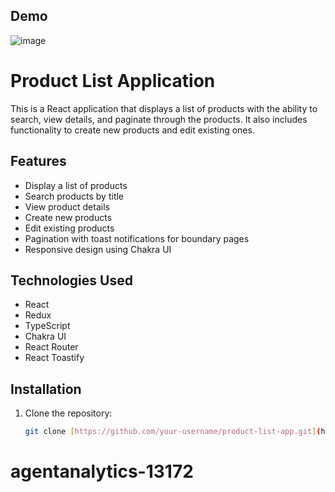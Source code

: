 ## Demo

![image](https://github.com/rohitchourey0809/agentanalytics-13172/assets/97465195/83a78560-ef80-44a8-89b5-cb54030c6833)


# Product List Application

This is a React application that displays a list of products with the ability to search, view details, and paginate through the products. It also includes functionality to create new products and edit existing ones.

## Features

- Display a list of products
- Search products by title
- View product details
- Create new products
- Edit existing products
- Pagination with toast notifications for boundary pages
- Responsive design using Chakra UI

## Technologies Used

- React
- Redux
- TypeScript
- Chakra UI
- React Router
- React Toastify

## Installation

1. Clone the repository:

   ```bash
   git clone [https://github.com/your-username/product-list-app.git](https://github.com/rohitchourey0809/agentanalytics-13172.git)

# agentanalytics-13172
